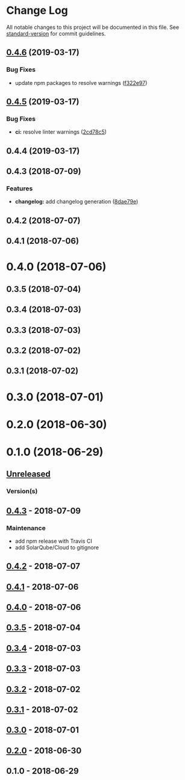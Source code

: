 # Change Log

All notable changes to this project will be documented in this file. See [standard-version](https://github.com/conventional-changelog/standard-version) for commit guidelines.

## [0.4.6](https://github.com/nlsltz/generator-ui5-boilerplate/compare/v0.4.5...v0.4.6) (2019-03-17)


### Bug Fixes

* update npm packages to resolve warnings ([f322e97](https://github.com/nlsltz/generator-ui5-boilerplate/commit/f322e97))



## [0.4.5](https://github.com/nlsltz/generator-ui5-boilerplate/compare/v0.4.4...v0.4.5) (2019-03-17)


### Bug Fixes

* **ci:** resolve linter warnings ([2cd78c5](https://github.com/nlsltz/generator-ui5-boilerplate/commit/2cd78c5))



## 0.4.4 (2019-03-17)



## 0.4.3 (2018-07-09)


### Features

* **changelog:** add changelog generation ([8dae79e](https://github.com/nlsltz/generator-ui5-boilerplate/commit/8dae79e))



## 0.4.2 (2018-07-07)



## 0.4.1 (2018-07-06)



# 0.4.0 (2018-07-06)



## 0.3.5 (2018-07-04)



## 0.3.4 (2018-07-03)



## 0.3.3 (2018-07-03)



## 0.3.2 (2018-07-02)



## 0.3.1 (2018-07-02)



# 0.3.0 (2018-07-01)



# 0.2.0 (2018-06-30)



# 0.1.0 (2018-06-29)



<a name="unreleased"></a>
## [Unreleased]

### Version(s)

<a name="0.4.3"></a>
## [0.4.3] - 2018-07-09
### Maintenance
- add npm release with Travis CI
- add SolarQube/Cloud to gitignore


<a name="0.4.2"></a>
## [0.4.2] - 2018-07-07

<a name="0.4.1"></a>
## [0.4.1] - 2018-07-06

<a name="0.4.0"></a>
## [0.4.0] - 2018-07-06

<a name="0.3.5"></a>
## [0.3.5] - 2018-07-04

<a name="0.3.4"></a>
## [0.3.4] - 2018-07-03

<a name="0.3.3"></a>
## [0.3.3] - 2018-07-03

<a name="0.3.2"></a>
## [0.3.2] - 2018-07-02

<a name="0.3.1"></a>
## [0.3.1] - 2018-07-02

<a name="0.3.0"></a>
## [0.3.0] - 2018-07-01

<a name="0.2.0"></a>
## [0.2.0] - 2018-06-30

<a name="0.1.0"></a>
## 0.1.0 - 2018-06-29

[Unreleased]: https://github.com/nlsltz/generator-ui5-boilerplate/compare/0.4.3...HEAD
[0.4.3]: https://github.com/nlsltz/generator-ui5-boilerplate/compare/0.4.2...0.4.3
[0.4.2]: https://github.com/nlsltz/generator-ui5-boilerplate/compare/0.4.1...0.4.2
[0.4.1]: https://github.com/nlsltz/generator-ui5-boilerplate/compare/0.4.0...0.4.1
[0.4.0]: https://github.com/nlsltz/generator-ui5-boilerplate/compare/0.3.5...0.4.0
[0.3.5]: https://github.com/nlsltz/generator-ui5-boilerplate/compare/0.3.4...0.3.5
[0.3.4]: https://github.com/nlsltz/generator-ui5-boilerplate/compare/0.3.3...0.3.4
[0.3.3]: https://github.com/nlsltz/generator-ui5-boilerplate/compare/0.3.2...0.3.3
[0.3.2]: https://github.com/nlsltz/generator-ui5-boilerplate/compare/0.3.1...0.3.2
[0.3.1]: https://github.com/nlsltz/generator-ui5-boilerplate/compare/0.3.0...0.3.1
[0.3.0]: https://github.com/nlsltz/generator-ui5-boilerplate/compare/0.2.0...0.3.0
[0.2.0]: https://github.com/nlsltz/generator-ui5-boilerplate/compare/0.1.0...0.2.0
